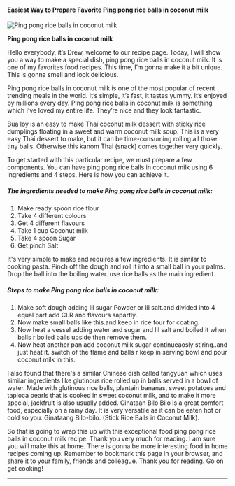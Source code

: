             

#### Easiest Way to Prepare Favorite Ping pong rice balls in coconut milk

![Ping pong rice balls in coconut milk](https://img-global.cpcdn.com/recipes/f192956eebb5ede0/751x532cq70/ping-pong-rice-balls-in-coconut-milk-recipe-main-photo.jpg)

**Ping pong rice balls in coconut milk**

Hello everybody, it’s Drew, welcome to our recipe page. Today, I will show you a way to make a special dish, ping pong rice balls in coconut milk. It is one of my favorites food recipes. This time, I’m gonna make it a bit unique. This is gonna smell and look delicious.

Ping pong rice balls in coconut milk is one of the most popular of recent trending meals in the world. It’s simple, it’s fast, it tastes yummy. It’s enjoyed by millions every day. Ping pong rice balls in coconut milk is something which I’ve loved my entire life. They’re nice and they look fantastic.

Bua loy is an easy to make Thai coconut milk dessert with sticky rice dumplings floating in a sweet and warm coconut milk soup. This is a very easy Thai dessert to make, but it can be time-consuming rolling all those tiny balls. Otherwise this kanom Thai (snack) comes together very quickly.

To get started with this particular recipe, we must prepare a few components. You can have ping pong rice balls in coconut milk using 6 ingredients and 4 steps. Here is how you can achieve it.

##### The ingredients needed to make Ping pong rice balls in coconut milk:

1.  Make ready spoon rice flour
2.  Take 4 different colours
3.  Get 4 different flavours
4.  Take 1 cup Coconut milk
5.  Take 4 spoon Sugar
6.  Get pinch Salt

It's very simple to make and requires a few ingredients. It is similar to cooking pasta. Pinch off the dough and roll it into a small ball in your palms. Drop the ball into the boiling water. use rice balls as the main ingredient.

##### Steps to make Ping pong rice balls in coconut milk:

1.  Make soft dough adding lil sugar Powder or lil salt.and divided into 4 equal part add CLR and flavours sapartly.
2.  Now make small balls like this.and keep in rice four for coating.
3.  Now heat a vessel adding water and sugar and lil salt and boiled it when balls r bolied balls upside then remove them.
4.  Now heat another pan add coconut milk sugar continueaosly stiring..and just heat it. switch of the flame and balls r keep in serving bowl and pour coconut milk in this.

I also found that there's a similar Chinese dish called tangyuan which uses similar ingredients like glutinous rice rolled up in balls served in a bowl of water. Made with glutinous rice balls, plantain bananas, sweet potatoes and tapioca pearls that is cooked in sweet coconut milk, and to make it more special, jackfruit is also usually added. Ginataan Bilo Bilo is a great comfort food, especially on a rainy day. It is very versatile as it can be eaten hot or cold so you. Ginataang Bilo-bilo. (Stick Rice Balls in Coconut Milk).

So that is going to wrap this up with this exceptional food ping pong rice balls in coconut milk recipe. Thank you very much for reading. I am sure you will make this at home. There is gonna be more interesting food in home recipes coming up. Remember to bookmark this page in your browser, and share it to your family, friends and colleague. Thank you for reading. Go on get cooking!

* * *